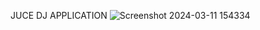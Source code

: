 JUCE DJ APPLICATION
![Screenshot 2024-03-11 154334](https://github.com/CesareSabattini/Otodecks/assets/133495960/1981dcad-5ccc-489d-973b-4389a9927672)

